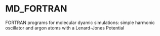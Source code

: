 # MD_FORTRAN
FORTRAN programs for molecular dyamic simulations: simple harmonic oscillator and argon atoms with a Lenard-Jones Potential
